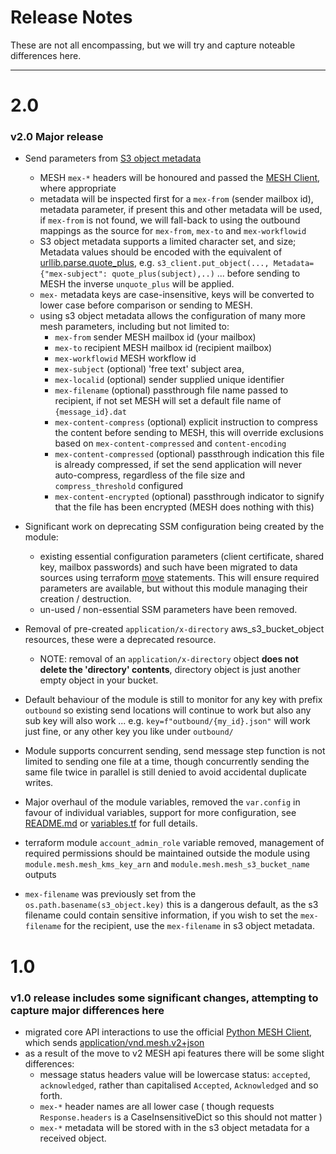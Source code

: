 Release Notes
=============

These are not all encompassing, but we will try and capture noteable differences here.

----
# 2.0
### v2.0 Major release
* Send parameters from [S3 object metadata](https://docs.aws.amazon.com/AmazonS3/latest/userguide/UsingMetadata.html)
  * MESH `mex-*` headers will be honoured and passed the [MESH Client](https://github.com/NHSDigital/mesh-client), where appropriate  
  * metadata will be inspected first for a `mex-from` (sender mailbox id), metadata parameter, if present this and other metadata will be used, if `mex-from` is not found, we will fall-back to using the outbound mappings as the source for `mex-from`, `mex-to` and `mex-workflowid`
  * S3 object metadata supports a limited character set, and size; Metadata values should be encoded with the equivalent of [urllib.parse.quote_plus](https://docs.python.org/3/library/urllib.parse.html), e.g.  `s3_client.put_object(..., Metadata={"mex-subject": quote_plus(subject),..)` ... before sending to MESH the inverse `unquote_plus` will be applied.
  * `mex-` metadata keys are case-insensitive, keys will be converted to lower case before comparison or sending to MESH.
  * using s3 object metadata allows the configuration of many more mesh parameters, including but not limited to:
    * `mex-from` sender MESH mailbox id (your mailbox)
    * `mex-to` recipient MESH mailbox id (recipient mailbox)
    * `mex-workflowid` MESH workflow id
    * `mex-subject` (optional) 'free text' subject area,  
    * `mex-localid` (optional) sender supplied unique identifier
    * `mex-filename` (optional) passthrough file name passed to recipient, if not set MESH will set a default file name of `{message_id}.dat`
    * `mex-content-compress` (optional) explicit instruction to compress the content before sending to MESH, this will override exclusions based on `mex-content-compressed` and `content-encoding`
    * `mex-content-compressed` (optional) passthrough indication this file is already compressed, if set the send application will never auto-compress, regardless of the file size and `compress_threshold` configured
    * `mex-content-encrypted` (optional) passthrough indicator to signify that the file has been encrypted (MESH does nothing with this)
  
* Significant work on deprecating SSM configuration being created by the module:
  * existing essential configuration parameters (client certificate, shared key,  mailbox passwords) and such have been migrated to data sources using terraform [move](https://developer.hashicorp.com/terraform/language/modules/develop/refactoring) statements. This will ensure required parameters are available, but without this module managing their creation / destruction.
  * un-used / non-essential SSM parameters have been removed.
* Removal of pre-created `application/x-directory` aws_s3_bucket_object resources, these were a deprecated resource.
  * NOTE: removal of an `application/x-directory` object **does not delete the 'directory' contents**, directory object is just another empty object in your bucket.
* Default behaviour of the module is still to monitor for any key with prefix `outbound` so existing send locations will continue to work but also any sub key will also work ... e.g.  `key=f"outbound/{my_id}.json"` will work just fine, or any other key you like under `outbound/`
* Module supports concurrent sending, send message step function is not limited to sending one file at a time, though concurrently sending the same file twice in parallel is still denied to avoid accidental duplicate writes.
* Major overhaul of the module variables, removed the `var.config` in favour of individual variables, support for more configuration, see [README.md](README.md) or [variables.tf](module/variables.tf) for full details.
* terraform module `account_admin_role` variable removed, management of required permissions should be maintained outside the module using `module.mesh.mesh_kms_key_arn` and `module.mesh.mesh_s3_bucket_name` outputs
* `mex-filename` was previously set from the `os.path.basename(s3_object.key)` this is a dangerous default, as the s3 filename could contain sensitive information, if you wish to set the `mex-filename` for the recipient, use the `mex-filename` in s3 object metadata.


# 1.0
### v1.0 release includes some significant changes, attempting to capture major differences here
* migrated core API interactions to use the official [Python MESH Client](https://github.com/NHSDigital/mesh-client), which sends [application/vnd.mesh.v2+json](https://digital.nhs.uk/developer/api-catalogue/message-exchange-for-social-care-and-health-api)
* as a result of the move to v2 MESH api features there will be some slight differences:
  * message status headers value will be lowercase status: `accepted`, `acknowledged`, rather than capitalised `Accepted`, `Acknowledged` and so forth.
  * `mex-*` header names are all lower case  ( though requests `Response.headers` is a CaseInsensitiveDict so this should not matter )
  * `mex-*` metadata will be stored with in the s3 object metadata for a received object.
